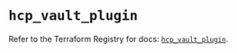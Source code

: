 # `hcp_vault_plugin`

Refer to the Terraform Registry for docs: [`hcp_vault_plugin`](https://registry.terraform.io/providers/hashicorp/hcp/0.94.1/docs/resources/vault_plugin).
